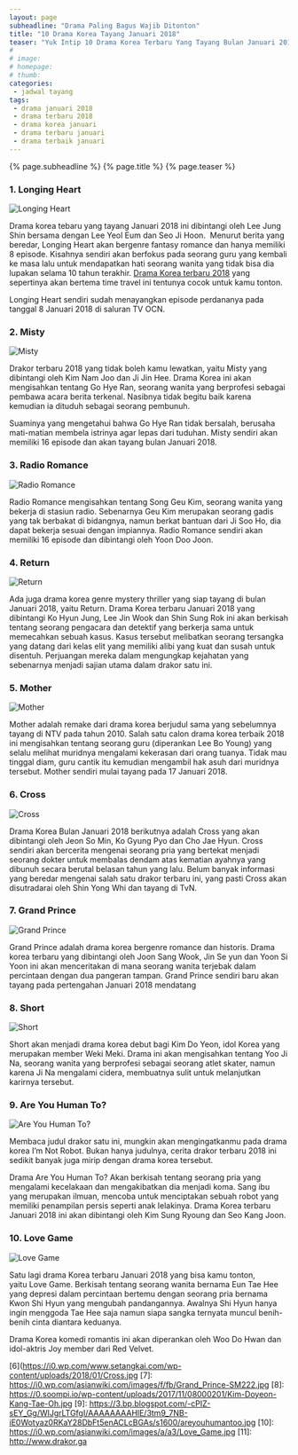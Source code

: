```yaml
---
layout: page
subheadline: "Drama Paling Bagus Wajib Ditonton"
title: "10 Drama Korea Tayang Januari 2018"
teaser: "Yuk Intip 10 Drama Korea Terbaru Yang Tayang Bulan Januari 2018 Berikut Ini!"
#
# image:
# homepage:
# thumb:
categories:
 - jadwal tayang
tags:
 - drama januari 2018
 - drama terbaru 2018
 - drama korea januari
 - drama terbaru januari
 - drama terbaik januari
---
```

{% page.subheadline %} {% page.title %} {% page.teaser %}

### 1. Longing Heart

![Longing Heart](1)

Drama korea tebaru yang tayang Januari 2018 ini dibintangi oleh Lee Jung Shin bersama dengan Lee Yeol Eum dan Seo Ji Hoon.  Menurut berita yang beredar, Longing Heart akan bergenre fantasy romance dan hanya memiliki 8 episode. Kisahnya sendiri akan berfokus pada seorang guru yang kembali ke masa lalu untuk mendapatkan hati seorang wanita yang tidak bisa dia lupakan selama 10 tahun terakhir. [Drama Korea terbaru 2018](11) yang sepertinya akan bertema time travel ini tentunya cocok untuk kamu tonton.

Longing Heart sendiri sudah menayangkan episode perdananya pada tanggal 8 Januari 2018 di saluran TV OCN.

### 2. Misty

![Misty](2)

Drakor terbaru 2018 yang tidak boleh kamu lewatkan, yaitu Misty yang dibintangi oleh Kim Nam Joo dan Ji Jin Hee. Drama Korea ini akan mengisahkan tentang Go Hye Ran, seorang wanita yang berprofesi sebagai pembawa acara berita terkenal. Nasibnya tidak begitu baik karena kemudian ia dituduh sebagai seorang pembunuh.

Suaminya yang mengetahui bahwa Go Hye Ran tidak bersalah, berusaha mati-matian membela istrinya agar lepas dari tuduhan. Misty sendiri akan memiliki 16 episode dan akan tayang bulan Januari 2018.

### 3. Radio Romance

![Radio Romance](3)

Radio Romance mengisahkan tentang Song Geu Kim, seorang wanita yang bekerja di stasiun radio. Sebenarnya Geu Kim merupakan seorang gadis yang tak berbakat di bidangnya, namun berkat bantuan dari Ji Soo Ho, dia dapat bekerja sesuai dengan impiannya. Radio Romance sendiri akan memiliki 16 episode dan dibintangi oleh Yoon Doo Joon.

### 4. Return

![Return](4)

Ada juga drama korea genre mystery thriller yang siap tayang di bulan Januari 2018, yaitu Return. Drama Korea terbaru Januari 2018 yang dibintangi Ko Hyun Jung, Lee Jin Wook dan Shin Sung Rok ini akan berkisah tentang seorang pengacara dan detektif yang berkerja sama untuk memecahkan sebuah kasus. Kasus tersebut melibatkan seorang tersangka yang datang dari kelas elit yang memiliki alibi yang kuat dan susah untuk disentuh. Perjuangan mereka dalam mengungkap kejahatan yang sebenarnya menjadi sajian utama dalam drakor satu ini.

### 5. Mother

![Mother](5)

Mother adalah remake dari drama korea berjudul sama yang sebelumnya tayang di NTV pada tahun 2010. Salah satu calon drama korea terbaik 2018 ini mengisahkan tentang seorang guru (diperankan Lee Bo Young) yang selalu melihat muridnya mengalami kekerasan dari orang tuanya. Tidak mau tinggal diam, guru cantik itu kemudian mengambil hak asuh dari muridnya tersebut. Mother sendiri mulai tayang pada 17 Januari 2018.

### 6. Cross

![Cross](6)

Drama Korea Bulan Januari 2018 berikutnya adalah Cross yang akan dibintangi oleh Jeon So Min, Ko Gyung Pyo dan Cho Jae Hyun. Cross sendiri akan bercerita mengenai seorang pria yang bertekat menjadi seorang dokter untuk membalas dendam atas kematian ayahnya yang dibunuh secara berutal belasan tahun yang lalu. Belum banyak informasi yang beredar mengenai salah satu drakor terbaru ini, yang pasti Cross akan disutradarai oleh Shin Yong Whi dan tayang di TvN.

### 7. Grand Prince

![Grand Prince](7)

Grand Prince adalah drama korea bergenre romance dan historis. Drama korea terbaru yang dibintangi oleh Joon Sang Wook, Jin Se yun dan Yoon Si Yoon ini akan menceritakan di mana seorang wanita terjebak dalam percintaan dengan dua pangeran tampan. Grand Prince sendiri baru akan tayang pada pertengahan Januari 2018 mendatang

### 8. Short

![Short](8)

Short akan menjadi drama korea debut bagi Kim Do Yeon, idol Korea yang merupakan member Weki Meki. Drama ini akan mengisahkan tentang Yoo Ji Na, seorang wanita yang berprofesi sebagai seorang atlet skater, namun karena Ji Na mengalami cidera, membuatnya sulit untuk melanjutkan karirnya tersebut.

### 9. Are You Human To?

![Are You Human To?](9)

Membaca judul drakor satu ini, mungkin akan mengingatkanmu pada drama korea I’m Not Robot. Bukan hanya judulnya, cerita drakor terbaru 2018 ini sedikit banyak juga mirip dengan drama korea tersebut.

Drama Are You Human To? Akan berkisah tentang seorang pria yang mengalami kecelakaan dan mengakibatkan dia menjadi koma. Sang ibu yang merupakan ilmuan, mencoba untuk menciptakan sebuah robot yang memiliki penampilan persis seperti anak lelakinya. Drama Korea terbaru Januari 2018 ini akan dibintangi oleh Kim Sung Ryoung dan Seo Kang Joon.

### 10. Love Game

![Love Game](10)

Satu lagi drama Korea terbaru Januari 2018 yang bisa kamu tonton, yaitu Love Game. Berkisah tentang seorang wanita bernama Eun Tae Hee yang depresi dalam percintaan bertemu dengan seorang pria bernama Kwon Shi Hyun yang mengubah pandangannya. Awalnya Shi Hyun hanya ingin menggoda Tae Hee saja namun siapa sangka ternyata muncul benih-benih cinta diantara keduanya.

Drama Korea komedi romantis ini akan diperankan oleh Woo Do Hwan dan idol-aktris Joy member dari Red Velvet.

[1]: https://3.bp.blogspot.com/-XxdP6lCG7CY/WlJf9xzSajI/AAAAAAAAHk4/05oaBBoonpE3_NJDWsuM9MTCtzJMYUBHACLcBGAs/s1600/LongingHeart.jpg
[2]: https://4.bp.blogspot.com/-iDDOJ4AIlks/WhuJGtsg5pI/AAAAAAAAFtg/17ya5nlUWAELiup0hdvNm4zEFAWJooZzwCK4BGAYYCw/s1600/Misty.jpg
[3]: https://i2.wp.com/www.tentangsinopsis.com/wp-content/uploads/2017/11/radio-romance.jpg
[4]: https://i0.wp.com/theinformantspy.com/wp-content/uploads/2018/01/Return.jpg
[5]: https://2.bp.blogspot.com/-eh_p-3oUCY8/WlJgU-ob9rI/AAAAAAAAHk8/l93iepIz6PsONlWYEeG1OFeam7OTJCgowCLcBGAs/s1600/mother.jpg
[6](https://i0.wp.com/www.setangkai.com/wp-content/uploads/2018/01/Cross.jpg
[7]: https://i0.wp.com/asianwiki.com/images/f/fb/Grand_Prince-SM222.jpg
[8]: https://0.soompi.io/wp-content/uploads/2017/11/08000201/Kim-Doyeon-Kang-Tae-Oh.jpg
[9]: https://3.bp.blogspot.com/-cPIZ-sEY_Gg/WlJgrLTGfgI/AAAAAAAAHlE/3tm9_7NB-iE0Wotyaz0RKaY28DbFt5enACLcBGAs/s1600/areyouhumantoo.jpg
[10]: https://i0.wp.com/asianwiki.com/images/a/a3/Love_Game.jpg
[11]: http://www.drakor.ga
